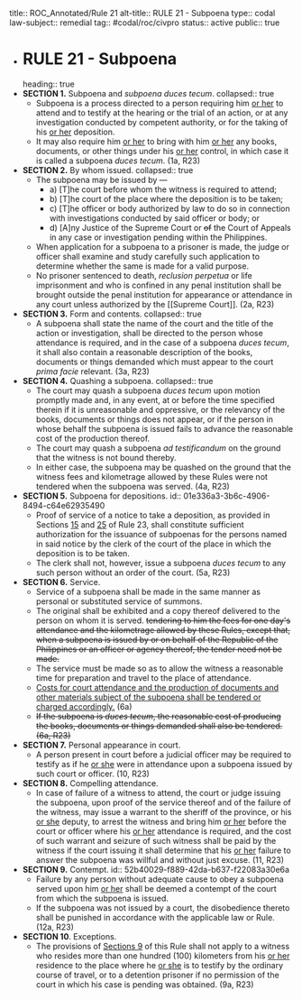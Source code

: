 title:: ROC_Annotated/Rule 21
alt-title:: RULE 21 - Subpoena
type:: codal
law-subject:: remedial
tag:: #codal/roc/civpro
status:: active
public:: true

- # RULE 21 - Subpoena
  heading:: true
- **SECTION 1.** Subpoena and *subpoena duces tecum*.
  collapsed:: true
	- Subpoena is a process directed to a person requiring him <ins>or her</ins> to attend and to testify at the hearing or the trial of an action, or at any investigation conducted by competent authority, or for the taking of his <ins>or her</ins> deposition.
	- It may also require him <ins>or her</ins> to bring with him <ins>or her</ins> any books, documents, or other things under his <ins>or her</ins> control, in which case it is called a subpoena *duces tecum*. (1a, R23)
- **SECTION 2.** By whom issued.
  collapsed:: true
	- The subpoena may be issued by —
		- a) [T]he court before whom the witness is required to attend;
		- b) [T]he court of the place where the deposition is to be taken;
		- c) [T]he officer or body authorized by law to do so in connection with investigations conducted by said officer or body; or
		- d) [A]ny Justice of the Supreme Court or ~~of~~ the Court of Appeals in any case or investigation pending within the Philippines.
	- When application for a subpoena to a prisoner is made, the judge or officer shall examine and study carefully such application to determine whether the same is made for a valid purpose.
	- No prisoner sentenced to death, *reclusion perpetua* or life imprisonment and who is confined in any penal institution shall be brought outside the penal institution for appearance or attendance in any court unless authorized by the [[Supreme Court]]. (2a, R23)
- **SECTION 3.** Form and contents.
  collapsed:: true
	- A subpoena shall state the name of the court and the title of the action or investigation, shall be directed to the person whose attendance is required, and in the case of a subpoena *duces tecum*, it shall also contain a reasonable description of the books, documents or things demanded which must appear to the court *prima facie* relevant. (3a, R23)
- **SECTION 4.** Quashing a subpoena.
  collapsed:: true
	- The court may quash a subpoena *duces tecum* upon motion promptly made and, in any event, at or before the time specified therein if it is unreasonable and oppressive, or the relevancy of the books, documents or things does not appear, or if the person in whose behalf the subpoena is issued fails to advance the reasonable cost of the production thereof.
	- The court may quash a subpoena *ad testificandum* on the ground that the witness is not bound thereby.
	- In either case, the subpoena may be quashed on the ground that the witness fees and kilometrage allowed by these Rules were not tendered when the subpoena was served. (4a, R23)
- **SECTION 5.** Subpoena for depositions.
  id:: 01e336a3-3b6c-4906-8494-c64e62935490
	- Proof of service of a notice to take a deposition, as provided in Sections [15](logseq://graph/OBSIDIAN?block-id=54cd8a54-4be2-49d1-b2fd-2131c680bbb2) and [25](logseq://graph/OBSIDIAN?block-id=e6e473d1-de40-47d8-a79d-da6de9578629) of Rule 23, shall constitute sufficient authorization for the issuance of subpoenas for the persons named in said notice by the clerk of the court of the place in which the deposition is to be taken.
	- The clerk shall not, however, issue a subpoena *duces tecum* to any such person without an order of the court. (5a, R23)
- **SECTION 6.** Service.
	- Service of a subpoena shall be made in the same manner as personal or substituted service of summons.
	- The original shall be exhibited and a copy thereof delivered to the person on whom it is served. ~~tendering to him the fees for one day's attendance and the kilometrage allowed by these Rules, except that, when a subpoena is issued by or on behalf of the Republic of the Philippines or an officer or agency thereof, the tender need not be made.~~
	- The service must be made so as to allow the witness a reasonable time for preparation and travel to the place of attendance.
	- <ins>Costs for court attendance and the production of documents and other materials subject of the subpoena shall be tendered or charged accordingly.</ins> (6a)
	- ~~If the subpoena is *duces tecum*, the reasonable cost of producing the books, documents or things demanded shall also be tendered. (6a, R23)~~
- **SECTION 7.** Personal appearance in court.
	- A person present in court before a judicial officer may be required to testify as if he <ins>or she</ins> were in attendance upon a subpoena issued by such court or officer. (10, R23)
- **SECTION 8.** Compelling attendance.
	- In case of failure of a witness to attend, the court or judge issuing the subpoena, upon proof of the service thereof and of the failure of the witness, may issue a warrant to the sheriff of the province, or his <ins>or she</ins> deputy, to arrest the witness and bring him <ins>or her</ins> before the court or officer where his <ins>or her</ins> attendance is required, and the cost of such warrant and seizure of such witness shall be paid by the witness if the court issuing it shall determine that his <ins>or her</ins> failure to answer the subpoena was willful and without just excuse. (11, R23)
- **SECTION 9.** Contempt.
  id:: 52b40029-f889-42da-b637-f22083a30e6a
	- Failure by any person without adequate cause to obey a subpoena served upon him <ins>or her</ins> shall be deemed a contempt of the court from which the subpoena is issued.
	- If the subpoena was not issued by a court, the disobedience thereto shall be punished in accordance with the applicable law or Rule. (12a, R23)
- **SECTION 10**. Exceptions.
	- The provisions of [Sections 9](logseq://graph/OBSIDIAN?block-id=52b40029-f889-42da-b637-f22083a30e6a) of this Rule shall not apply to a witness who resides more than one hundred (100) kilometers from his <ins>or her</ins> residence to the place where he <ins>or she</ins> is to testify by the ordinary course of travel, or to a detention prisoner if no permission of the court in which his case is pending was obtained. (9a, R23)